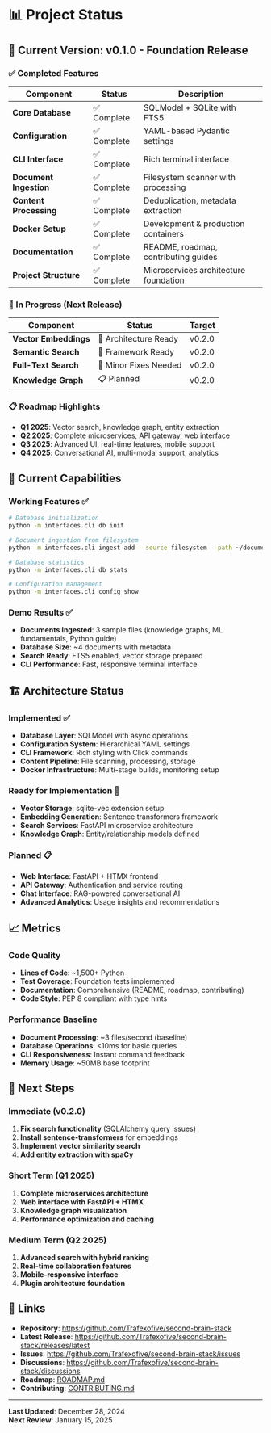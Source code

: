 # 📊 Project Status

## 🎯 Current Version: v0.1.0 - Foundation Release

### ✅ Completed Features

| Component | Status | Description |
|-----------|--------|-------------|
| **Core Database** | ✅ Complete | SQLModel + SQLite with FTS5 |
| **Configuration** | ✅ Complete | YAML-based Pydantic settings |
| **CLI Interface** | ✅ Complete | Rich terminal interface |
| **Document Ingestion** | ✅ Complete | Filesystem scanner with processing |
| **Content Processing** | ✅ Complete | Deduplication, metadata extraction |
| **Docker Setup** | ✅ Complete | Development & production containers |
| **Documentation** | ✅ Complete | README, roadmap, contributing guides |
| **Project Structure** | ✅ Complete | Microservices architecture foundation |

### 🔄 In Progress (Next Release)

| Component | Status | Target |
|-----------|--------|--------|
| **Vector Embeddings** | 🔄 Architecture Ready | v0.2.0 |
| **Semantic Search** | 🔄 Framework Ready | v0.2.0 |
| **Full-Text Search** | 🔄 Minor Fixes Needed | v0.2.0 |
| **Knowledge Graph** | 📋 Planned | v0.2.0 |

### 📋 Roadmap Highlights

- **Q1 2025**: Vector search, knowledge graph, entity extraction
- **Q2 2025**: Complete microservices, API gateway, web interface  
- **Q3 2025**: Advanced UI, real-time features, mobile support
- **Q4 2025**: Conversational AI, multi-modal support, analytics

## 🧪 Current Capabilities

### Working Features ✅

```bash
# Database initialization
python -m interfaces.cli db init

# Document ingestion from filesystem  
python -m interfaces.cli ingest add --source filesystem --path ~/documents

# Database statistics
python -m interfaces.cli db stats

# Configuration management
python -m interfaces.cli config show
```

### Demo Results ✅

- **Documents Ingested**: 3 sample files (knowledge graphs, ML fundamentals, Python guide)
- **Database Size**: ~4 documents with metadata
- **Search Ready**: FTS5 enabled, vector storage prepared
- **CLI Performance**: Fast, responsive terminal interface

## 🏗️ Architecture Status

### Implemented ✅
- **Database Layer**: SQLModel with async operations
- **Configuration System**: Hierarchical YAML settings
- **CLI Framework**: Rich styling with Click commands
- **Content Pipeline**: File scanning, processing, storage
- **Docker Infrastructure**: Multi-stage builds, monitoring setup

### Ready for Implementation 🔄
- **Vector Storage**: sqlite-vec extension setup
- **Embedding Generation**: Sentence transformers framework
- **Search Services**: FastAPI microservice architecture
- **Knowledge Graph**: Entity/relationship models defined

### Planned 📋
- **Web Interface**: FastAPI + HTMX frontend
- **API Gateway**: Authentication and service routing
- **Chat Interface**: RAG-powered conversational AI
- **Advanced Analytics**: Usage insights and recommendations

## 📈 Metrics

### Code Quality
- **Lines of Code**: ~1,500+ Python
- **Test Coverage**: Foundation tests implemented
- **Documentation**: Comprehensive (README, roadmap, contributing)
- **Code Style**: PEP 8 compliant with type hints

### Performance Baseline
- **Document Processing**: ~3 files/second (baseline)
- **Database Operations**: <10ms for basic queries
- **CLI Responsiveness**: Instant command feedback
- **Memory Usage**: ~50MB base footprint

## 🚀 Next Steps

### Immediate (v0.2.0)
1. **Fix search functionality** (SQLAlchemy query issues)
2. **Install sentence-transformers** for embeddings
3. **Implement vector similarity search**
4. **Add entity extraction with spaCy**

### Short Term (Q1 2025)
1. **Complete microservices architecture**
2. **Web interface with FastAPI + HTMX**
3. **Knowledge graph visualization**
4. **Performance optimization and caching**

### Medium Term (Q2 2025)
1. **Advanced search with hybrid ranking**
2. **Real-time collaboration features**
3. **Mobile-responsive interface**
4. **Plugin architecture foundation**

## 🔗 Links

- **Repository**: https://github.com/Trafexofive/second-brain-stack
- **Latest Release**: https://github.com/Trafexofive/second-brain-stack/releases/latest
- **Issues**: https://github.com/Trafexofive/second-brain-stack/issues
- **Discussions**: https://github.com/Trafexofive/second-brain-stack/discussions
- **Roadmap**: [ROADMAP.md](ROADMAP.md)
- **Contributing**: [CONTRIBUTING.md](CONTRIBUTING.md)

---

**Last Updated**: December 28, 2024  
**Next Review**: January 15, 2025